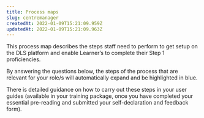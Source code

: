 ```yaml
---
title: Process maps
slug: centremanager
createdAt: 2022-01-09T15:21:09.959Z
updatedAt: 2022-01-09T15:21:09.963Z
---
```

This process map describes the steps staff need to perform to get setup on the DLS platform and enable Learner’s to complete their Step 1 proficiencies.  

By answering the questions below, the steps of the process that are relevant for your role/s will automatically expand and be highlighted in blue.  

There is detailed guidance on how to carry out these steps in your user guides (available in your training package, once you have completed your essential pre-reading and submitted your self-declaration and feedback form). 